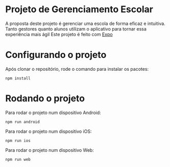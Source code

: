 # Projeto de Gerenciamento Escolar

A proposta deste projeto é gerenciar uma escola de forma eficaz e intuitiva. Tanto gestores quanto alunos utilizam o aplicativo para tornar essa experiência mais ágil
Este projeto é feito com [Expo](https://expo.dev/)

# Configurando o projeto
Após clonar o repositório, rode o comando para instalar os pacotes:

`npm install`

# Rodando o projeto
Para rodar o projeto num dispositivo Android:

`npm run android`

Para rodar o projeto num dispositivo iOS:

`npm run ios`

Para rodar o projeto num dispositivo Web:

`npm run web`